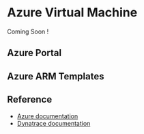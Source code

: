 # Azure Virtual Machine

Coming Soon !

## Azure Portal 

## Azure ARM Templates

## Reference
* [Azure documentation](https://azure.microsoft.com/en-us/services/virtual-machines/)
* [Dynatrace documentation](https://www.dynatrace.com/support/help/technology-support/cloud-platforms/microsoft-azure/azure-services/virtual-machines/)

